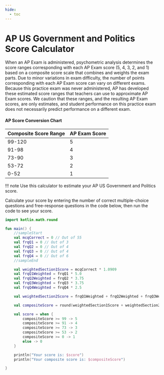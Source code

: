 ```yaml
---
hide:
  - toc
---
```

# AP US Government and Politics Score Calculator

When an AP Exam is administered, psychometric analysis determines the score ranges corresponding with each AP Exam score (5, 4, 3, 2, and 1) based on a composite score scale that combines and weights the exam parts. Due to minor variations in exam difficulty, the number of points corresponding with each AP Exam score can vary on different exams. Because this practice exam was never administered, AP has developed these estimated score ranges that teachers can use to approximate AP Exam scores. We caution that these ranges, and the resulting AP Exam scores, are only estimates, and student performance on this practice exam does not necessarily predict performance on a different exam.

#### AP Score Conversion Chart
| Composite Score Range | AP Exam Score |
|-----------------------|---------------|
| 99-120                | 5             |
| 91-98                 | 4             |
| 73-90                 | 3             |    
| 53-72                 | 2             |
| 0-52                  | 1             |

!!! note
    Use this calculator to estimate your AP US Government and Politics score.

Calculate your score by entering the number of correct multiple-choice questions and free-response questions in the code below, then run the code to see your score.

```kotlin
import kotlin.math.round

fun main() {
    //sampleStart
    val mcqCorrect = 0 // Out of 55
    val frqQ1 = 0 // Out of 3
    val frqQ2 = 0 // Out of 4
    val frqQ3 = 0 // Out of 4
    val frqQ4 = 0 // Out of 6
    //sampleEnd

    val weightedSection1Score = mcqCorrect * 1.0909
    val frqQ1Weighted = frqQ1 * 5.0
    val frqQ2Weighted = frqQ2 * 3.75
    val frqQ3Weighted = frqQ3 * 3.75
    val frqQ4Weighted = frqQ4 * 2.5

    val weightedSection2Score = frqQ1Weighted + frqQ2Weighted + frqQ3Weighted + frqQ4Weighted

    val compositeScore = round(weightedSection1Score + weightedSection2Score)

    val score = when {
        compositeScore >= 99 -> 5
        compositeScore >= 91 -> 4
        compositeScore >= 73 -> 3
        compositeScore >= 53 -> 2
        compositeScore >= 0 -> 1
        else -> 0
    }

    println("Your score is: $score")
    println("Your composite score is: $compositeScore")

}
```